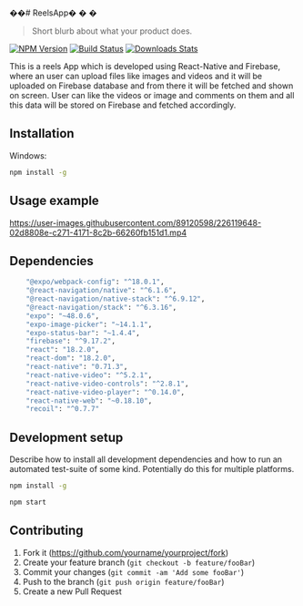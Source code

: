 ��# ReelsApp�
�
�
> Short blurb about what your product does.

[![NPM Version][npm-image]][npm-url]
[![Build Status][travis-image]][travis-url]
[![Downloads Stats][npm-downloads]][npm-url]

This is a reels App which is developed using React-Native and Firebase, where an user can upload files like images and videos and it will be uploaded on Firebase database and from there it will be fetched and shown on screen. User can like the videos or image and comments on them and all this data will be stored on Firebase and fetched accordingly.


## Installation

Windows:

```sh
npm install -g 
```

## Usage example


https://user-images.githubusercontent.com/89120598/226119648-02d8808e-c271-4171-8c2b-66260fb151d1.mp4



## Dependencies
```sh
    "@expo/webpack-config": "^18.0.1",
    "@react-navigation/native": "^6.1.6",
    "@react-navigation/native-stack": "^6.9.12",
    "@react-navigation/stack": "^6.3.16",
    "expo": "~48.0.6",
    "expo-image-picker": "~14.1.1",
    "expo-status-bar": "~1.4.4",
    "firebase": "^9.17.2",
    "react": "18.2.0",
    "react-dom": "18.2.0",
    "react-native": "0.71.3",
    "react-native-video": "^5.2.1",
    "react-native-video-controls": "^2.8.1",
    "react-native-video-player": "^0.14.0",
    "react-native-web": "~0.18.10",
    "recoil": "^0.7.7"
 ```


## Development setup

Describe how to install all development dependencies and how to run an automated test-suite of some kind. Potentially do this for multiple platforms.

```sh
npm install -g
```
```sh
npm start
```



## Contributing

1. Fork it (<https://github.com/yourname/yourproject/fork>)
2. Create your feature branch (`git checkout -b feature/fooBar`)
3. Commit your changes (`git commit -am 'Add some fooBar'`)
4. Push to the branch (`git push origin feature/fooBar`)
5. Create a new Pull Request

<!-- Markdown link & img dfn's -->
[npm-image]: https://img.shields.io/npm/v/datadog-metrics.svg?style=flat-square
[npm-url]: https://npmjs.org/package/datadog-metrics
[npm-downloads]: https://img.shields.io/npm/dm/datadog-metrics.svg?style=flat-square
[travis-image]: https://img.shields.io/travis/dbader/node-datadog-metrics/master.svg?style=flat-square
[travis-url]: https://travis-ci.org/dbader/node-datadog-metrics
[wiki]: https://github.com/yourname/yourproject/wiki
